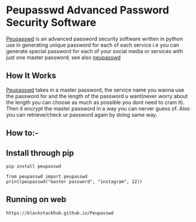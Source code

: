 <h1><strong>Peupasswd</strong> Advanced Password Security Software</h1>
<p><a href="https://blackstackhub.github.io/Peupasswd" >Peupasswd</a> is an advanced password security software written in python use in generating unique password for each of each service i.e you can generate special password for each of your social media or services with just one master password; see also <a href="https://github.com/kcubeterm/neupasswd">neupasswd</a></p>
    
    
<h2>How It Works</h2>
<p><a href="https://blackstackhub.github.io/Peupasswd">Peupasswd</a> takes in a master password, the service name you wanna use the password for and the length of the password u want(never worry about the length you can choose as much as possible you dont need to cram it). Then it encrypt the master password in a way you can nerver guess of. Also you can retrieve/check ur password again by doing same way.</p>
    

<h2>How to:-</h2>

## Install through pip
```
pip install peupasswd
```
 
```
from peupasswd import peupasswd
print(peupasswd("master password", "instagram", 12))
```

## Running on web
```
https://blackstackhub.github.io/Peupasswd
```